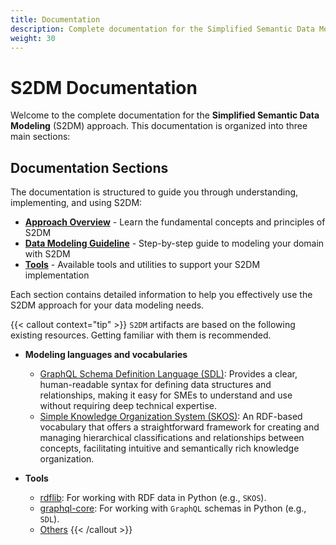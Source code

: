 ```yaml
---
title: Documentation
description: Complete documentation for the Simplified Semantic Data Modeling (S2DM) approach
weight: 30
---
```


# S2DM Documentation

Welcome to the complete documentation for the **Simplified Semantic Data Modeling** (S2DM) approach. This documentation is organized into three main sections:

## Documentation Sections

The documentation is structured to guide you through understanding, implementing, and using S2DM:

- **[Approach Overview](/docs/approach-overview/)** - Learn the fundamental concepts and principles of S2DM
- **[Data Modeling Guideline](/docs/data-modeling-guideline/)** - Step-by-step guide to modeling your domain with S2DM
- **[Tools](/docs/tools/)** - Available tools and utilities to support your S2DM implementation

Each section contains detailed information to help you effectively use the S2DM approach for your data modeling needs.

{{< callout context="tip" >}}
`S2DM` artifacts are based on the following existing resources. Getting familiar with them is recommended.

- **Modeling languages and vocabularies**
    - [GraphQL Schema Definition Language (SDL)](https://graphql.org/learn/schema/): Provides a clear, human-readable syntax for defining data structures and relationships, making it easy for SMEs to understand and use without requiring deep technical expertise.
    - [Simple Knowledge Organization System (SKOS)](https://www.w3.org/2004/02/skos/): An RDF-based vocabulary that offers a straightforward framework for creating and managing hierarchical classifications and relationships between concepts, facilitating intuitive and semantically rich knowledge organization.

- **Tools**
    - [rdflib](https://rdflib.readthedocs.io): For working with RDF data in Python (e.g., `SKOS`).
    - [graphql-core](https://graphql-core-3.readthedocs.io): For working with `GraphQL` schemas in Python (e.g., `SDL`).
    - [Others](https://github.com/COVESA/s2dm/blob/main/pyproject.toml)
{{< /callout >}}
